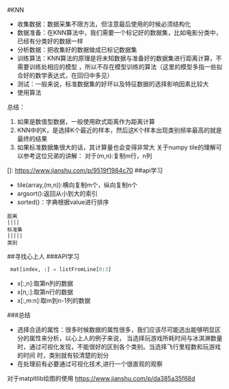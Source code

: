 #KNN
* 收集数据：数据采集不限方法，但注意最后使用的时候必须结构化
* 数据准备：在KNN算法中，我们需要一个标记好的数据集，比如电影分类中，已经有分类好的数据一样
* 分析数据：把收集好的数据做成已标记数据集
* 训练算法：KNN算法的原理是将未知数据与准备好的数据集进行距离计算，不需要训练处相应的模型
，所以不存在模型训练的算法（这里的模型多指一些拟合好的数学表达式，在回归中多见）
* 测试：一般来说，标准数据集的好坏以及特征数据的选择影响因素比较大
* 使用算法

总结：
1. 如果是数值型数据，一般使用欧式距离作为距离计算
2. KNN中的K，是选择K个最近的样本，然后这K个样本出现类别频率最高的就是最终的结果
3. 如果标准数据集很大的话，其计算量也会变得非常大
关于numpy tile的理解可以参考这位兄弟的讲解：
对于(m,n):复制m行，n列

[]: https://www.jianshu.com/p/9519f1984c70
##api学习
+ tile(array,(m,n)):横向复制m个，纵向复制n个
+ argsort():返回从小到大的索引
+ sorted()：字典根据value进行排序
```mermaid
距离
||||
标准集
|||||
类别
```
##寻找心上人
###API学习
```python
 mat[index, :] = listFromLine[0:3]  
```

* x[:,n]:取第n列的数据
* x[n,:]:取第n行的数据
* x[:,m:n]:取m到n-1列的数据

###总结
* 选择合适的属性：很多时候数据的属性很多，我们应该尽可能选出能够明显区分的属性来分析，以心上人的例子来说，
当选择玩游戏所耗时间与冰淇淋数量时，通过可视化发现，不能很好的区别各个类别。当选择飞行里程数和玩游戏的时间
时，类别就有较清楚的划分
* 在处理前有必要通过可视化技术,进行一个很直观的观察


对于matpltlib绘图的使用 https://www.jianshu.com/p/da385a35f68d 